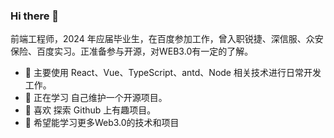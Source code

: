 ### Hi there 👋

前端工程师，2024 年应届毕业生，在百度参加工作，曾入职锐捷、深信服、众安保险、百度实习。正准备参与开源，对WEB3.0有一定的了解。

- 🔭 主要使用 React、Vue、TypeScript、antd、Node 相关技术进行日常开发工作。
- 🌱 正在学习 自己维护一个开源项目。
- 👯 喜欢 探索 Github 上有趣项目。
- 💬 希望能学习更多Web3.0的技术和项目

<!--
**NickSwaggyP/NickSwaggyP** is a ✨ _special_ ✨ repository because its `README.md` (this file) appears on your GitHub profile.

前端工程师，2024 年毕业生，在上海参加工作，曾入职锐捷、深信服、众安保险。正准备参与开源，对WEB3.0有一定的了解，通常活跃在 zarm UI 社区。

- 🔭 主要使用 React、Vue、TypeScript、antd、Node 相关技术进行日常开发工作。
- 🌱 正在学习 自己维护一个开源项目。
- 👯 喜欢 探索 Github 上有趣项目。
- 💬 希望能学习更多Web3.0的技术和项目
-->
